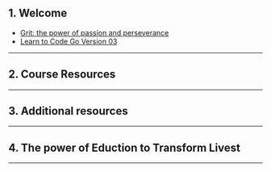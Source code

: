 ## 1. Welcome

* [Grit: the power of passion and perseverance](https://www.youtube.com/watch?v=H14bBuluwB8)
* [Learn to Code Go Version 03](https://github.com/GoesToEleven/learn-to-code-go-version-03)

***

## 2. Course Resources

***

## 3. Additional resources

***

## 4. The power of Eduction to Transform Livest 

***

